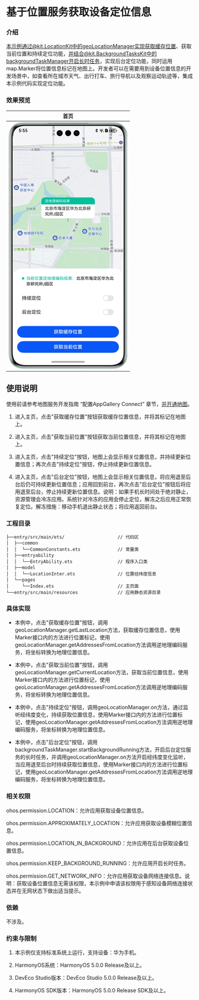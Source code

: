 # 基于位置服务获取设备定位信息

### 介绍

本示例通过@kit.LocationKit中的geoLocationManager实现获取缓存位置、获取当前位置和持续定位功能，并结合@kit.BackgroundTasksKit中的backgroundTaskManager开启长时任务，实现后台定位功能，同时运用map.Marker将位置信息标记在地图上。开发者可以在需要用到设备位置信息的开发场景中，如查看所在城市天气、出行打车、旅行导航以及观察运动轨迹等，集成本示例代码实现定位功能。

### 效果预览
| 首页                                            |
|-----------------------------------------------|
| ![](screenshots/devices/location_service.png) |

## 使用说明

使用前请参考地图服务开发指南 “配置AppGallery Connect” 章节，[并开通地图](https://developer.huawei.com/consumer/cn/doc/harmonyos-guides-V5/map-config-agc-V5)。

1. 进入主页，点击"获取缓存位置"按钮获取缓存位置信息，并将其标记在地图上。

2. 进入主页，点击"获取当前位置"按钮获取当前位置信息，并将其标记在地图上。

3. 进入主页，点击"持续定位"按钮，地图上会显示相关位置信息，并持续更新位置信息；再次点击"持续定位"按钮，停止持续更新位置信息。

4. 进入主页，点击"后台定位"按钮，地图上会显示相关位置信息，将应用退至后台后仍可持续更新位置信息；应用回到前台，再次点击"后台定位"按钮后将应用退至后台，停止持续更新位置信息。说明：如果手机长时间处于绝对静止，资源管理会冷冻应用。系统针对冷冻的应用会停止定位，解冻之后应用正常恢复定位。解冻措施：移动手机退出静止状态；将应用返回前台。

### 工程目录

```
├──entry/src/main/ets/                    // 代码区
│  ├──common
│  │  └──CommonConstants.ets              // 常量类
│  ├──entryability
│  │  └──EntryAbility.ets                 // 程序入口类
│  ├──model
│  │  └──LocationInter.ets                // 位置经纬度信息
│  └──pages
│     └──Index.ets                        // 主页面
└──entry/src/main/resources               // 应用静态资源目录
```

### 具体实现

+ 本例中，点击"获取缓存位置"按钮，调用geoLocationManager.getLastLocation方法，获取缓存位置信息，使用Marker接口内的方法进行位置标记，使用geoLocationManager.getAddressesFromLocation方法调用逆地理编码服务，将坐标转换为地理位置信息。

+ 本例中，点击"获取当前位置"按钮，调用geoLocationManager.getCurrentLocation方法，获取当前位置信息，使用Marker接口内的方法进行位置标记，使用geoLocationManager.getAddressesFromLocation方法调用逆地理编码服务，将坐标转换为地理位置信息。

+ 本例中，点击"持续定位"按钮，调用geoLocationManager.on方法，通过监听经纬度变化，持续获取位置信息，使用Marker接口内的方法进行位置标记，使用geoLocationManager.getAddressesFromLocation方法调用逆地理编码服务，将坐标转换为地理位置信息。

+ 本例中，点击"后台定位"按钮，调用backgroundTaskManager.startBackgroundRunning方法，开启后台定位服务的长时任务，并调用geoLocationManager.on方法开启经纬度变化监听，当应用退至后台时持续获取位置信息，使用Marker接口内的方法进行位置标记，使用geoLocationManager.getAddressesFromLocation方法调用逆地理编码服务，将坐标转换为地理位置信息。
     
### 相关权限

ohos.permission.LOCATION：允许应用获取设备位置信息。

ohos.permission.APPROXIMATELY_LOCATION：允许应用获取设备模糊位置信息。

ohos.permission.LOCATION_IN_BACKGROUND：允许应用在后台获取设备位置信息。

ohos.permission.KEEP_BACKGROUND_RUNNING：允许应用开启长时任务。

ohos.permission.GET_NETWORK_INFO：允许应用获取设备网络连接信息。说明：获取设备位置信息无需该权限，本示例中申请该权限用于感知设备网络连接状态并在无网状态下做出适当提示。

### 依赖

不涉及。

### 约束与限制

1. 本示例仅支持标准系统上运行，支持设备：华为手机。

2. HarmonyOS系统：HarmonyOS 5.0.0 Release及以上。

3. DevEco Studio版本：DevEco Studio 5.0.0 Release及以上。

4. HarmonyOS SDK版本：HarmonyOS 5.0.0 Release SDK及以上。